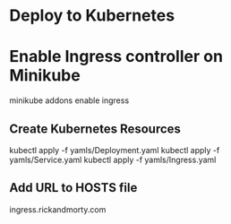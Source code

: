 # Deploy to Kubernetes

# Enable Ingress controller on Minikube

minikube addons enable ingress

## Create Kubernetes Resources

kubectl apply -f yamls/Deployment.yaml
kubectl apply -f yamls/Service.yaml
kubectl apply -f yamls/Ingress.yaml

## Add URL to HOSTS file
<Node-IP> ingress.rickandmorty.com